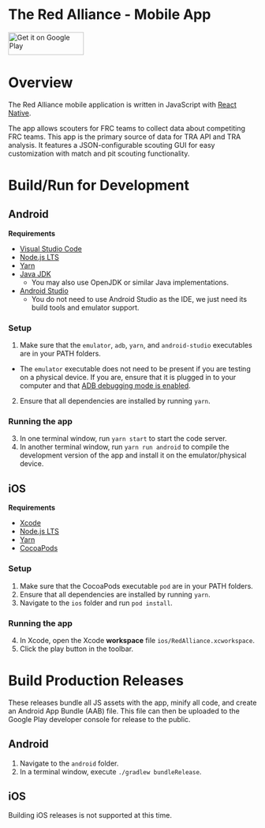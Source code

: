 # The Red Alliance - Mobile App

<a href="https://play.google.com/store/apps/details?id=com.redalliance" target="_blank"><img alt="Get it on Google Play" src="https://imgur.com/YQzmZi9.png" width="153" height="46"></a>

# Overview
The Red Alliance mobile application is written in JavaScript with [React Native](https://reactnative.dev/). 

The app allows scouters for FRC teams to collect data about competiting FRC teams. This app is the primary source of data for TRA API and TRA analysis. It features a JSON-configurable scouting GUI for easy customization with match and pit scouting functionality.  

# Build/Run for Development

## Android
**Requirements**
- [Visual Studio Code](https://code.visualstudio.com/)
- [Node.js LTS](https://nodejs.org/) 
- [Yarn](https://classic.yarnpkg.com/en/docs/install)
- [Java JDK](https://www.oracle.com/java/technologies/javase/javase-jdk8-downloads.html)
  - You may also use OpenJDK or similar Java implementations.
- [Android Studio](https://developer.android.com/studio)
  - You do not need to use Android Studio as the IDE, we just need its build tools and emulator support.

### Setup 
1. Make sure that the `emulator`, `adb`, `yarn`, and `android-studio` executables are in your PATH folders.
  - The `emulator` executable does not need to be present if you are testing on a physical device. If you are, ensure that it is plugged in to your computer and that [ADB debugging mode is enabled](https://developer.android.com/studio/command-line/adb#Enabling).
2. Ensure that all dependencies are installed by running `yarn`.
### Running the app
3. In one terminal window, run `yarn start` to start the code server.
4. In another terminal window, run `yarn run android` to compile the development version of the app and install it on the emulator/physical device.

## iOS
**Requirements**
- [Xcode](https://developer.apple.com/xcode/)
- [Node.js LTS](https://nodejs.org/)
- [Yarn](https://classic.yarnpkg.com/en/docs/install)
- [CocoaPods](https://cocoapods.org/)
### Setup
1. Make sure that the CocoaPods executable `pod` are in your PATH folders.
2. Ensure that all dependencies are installed by running `yarn`.
3. Navigate to the `ios` folder and run `pod install`.
### Running the app
4. In Xcode, open the Xcode **workspace** file `ios/RedAlliance.xcworkspace`. 
5. Click the play button in the toolbar.

# Build Production Releases
These releases bundle all JS assets with the app, minify all code, and create an Android App Bundle (AAB) file. This file can then be uploaded to the Google Play developer console for release to the public. 

## Android
1. Navigate to the `android` folder. 
2. In a terminal window, execute `./gradlew bundleRelease`.

## iOS
Building iOS releases is not supported at this time.